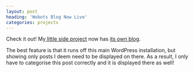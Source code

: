 ```yaml
---
layout: post
heading: 'Wobots Blog Now Live'
categories: projects
---
```


Check it out! My[ little side project](http://wobots.co.uk) now has [its own blog](http://wobots.co.uk/blog).

The best feature is that it runs off this main WordPress installation, but showing only posts I deem need to be displayed on there. As a result, I only have to categorise this post correctly and it is displayed there as well!